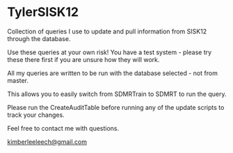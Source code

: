 TylerSISK12
===========
Collection of queries I use to update and pull information from SISK12 through the database.   

Use these queries at your own risk!  You have a test system - please try these there first if you are unsure how they will work. 

All my queries are written to be run with the database selected - not from master.   

This allows you to easily switch from SDMRTrain to SDMRT to run the query. 

Please run the CreateAuditTable before running any of the update scripts to track your changes. 

Feel free to contact me with questions. 

kimberleeleech@gmail.com 
